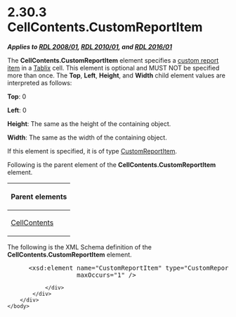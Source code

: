 <html dir="LTR" xmlns:mshelp="http://msdn.microsoft.com/mshelp" xmlns:ddue="http://ddue.schemas.microsoft.com/authoring/2003/5" xmlns:xlink="http://www.w3.org/1999/xlink" xmlns:tool="http://www.microsoft.com/tooltip">
    <head>
        <meta http-equiv="Content-Type" content="text/html; CHARSET=utf-8"></meta>
        <meta name="save" content="history"></meta>
        <title>2.30.3 CellContents.CustomReportItem</title>
        <xml>
            <mshelp:toctitle title="2.30.3 CellContents.CustomReportItem"></mshelp:toctitle>
            <mshelp:rltitle title="[MS-RDL]: CellContents.CustomReportItem"></mshelp:rltitle>
            <mshelp:keyword index="A" term="e09f0734-9dfe-48bb-8a01-83fd55737d5c"></mshelp:keyword>
            <mshelp:attr name="DCSext.ContentType" value="open specification"></mshelp:attr>
            <mshelp:attr name="AssetID" value="e09f0734-9dfe-48bb-8a01-83fd55737d5c"></mshelp:attr>
            <mshelp:attr name="TopicType" value="kbRef"></mshelp:attr>
            <mshelp:attr name="DCSext.Title" value="[MS-RDL]: CellContents.CustomReportItem" />
        </xml>
    </head>
    <body>
        <div id="header">
            <h1 class="heading">2.30.3 CellContents.CustomReportItem</h1>
        </div>
        <div id="mainSection">
            <div id="mainBody">
                <div id="allHistory" class="saveHistory"></div>
                <div id="sectionSection0" class="section" name="collapseableSection">
                    

<p><b><i>Applies to </i></b><a href="1e855f94-4617-47e4-b89e-0856c6cb420f.htm"><b><i>RDL 2008/01</i></b></a><b><i>,
</i></b><a href="3428e690-a348-4ec7-8a6a-8efb42d2cdee.htm"><b><i>RDL 2010/01</i></b></a><b><i>,
and </i></b><a href="52ce3983-2bfc-4e72-9359-42aaf5fe4509.htm"><b><i>RDL 2016/01</i></b></a></p>

<p>The <b>CellContents.CustomReportItem</b> element specifies a
<a href="b2482b3f-74ab-4ca8-a9e5-c07955011743.htm#gt_981678c0-6a8a-4bbe-932d-2cf44073e518">custom report item</a> in a <a href="e42fb86e-799a-4202-8845-ac38831efccb.htm">Tablix</a> cell. This element
is optional and MUST NOT be specified more than once. The <b>Top</b>, <b>Left</b>,
<b>Height</b>, and <b>Width</b> child element values are interpreted as
follows:</p>

<p><b>Top</b>: 0</p>

<p><b>Left</b>: 0</p>

<p><b>Height</b>: The same as the height of the containing
object.</p>

<p><b>Width</b>: The same as the width of the containing
object.</p>

<p>If this element is specified, it is of type <a href="6bb7b35c-e517-4444-a96b-9f2ccdd1a642.htm">CustomReportItem</a>.</p>

<p>Following is the parent element of the <b>CellContents.CustomReportItem</b>
element.</p>

<table>
 <thead>
  <tr>
   <th>
   <p>Parent elements</p>
   </th>
  </tr>
 </thead>
 <tr>
  <td>
  <p><a href="43ccec32-ec37-401c-ba8a-edbfa74e42f4.htm">CellContents</a></p>
  </td>
 </tr>
</table>

<p>The following is the XML Schema definition of the <b>CellContents.CustomReportItem</b>
element.</p>

<dl>
<dd>
<div><pre> &lt;xsd:element name=&quot;CustomReportItem&quot; type=&quot;CustomReportItemType&quot; minOccurs=&quot;0&quot; 
              maxOccurs=&quot;1&quot; /&gt;
</pre></div>
</dd></dl>


                </div>
            </div>
        </div>
    </body>
</html>